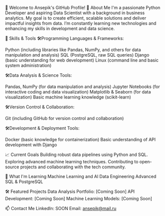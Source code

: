 👋 Welcome to Ansepik's GitHub Profile!
🚀 About Me
I'm a passionate Python Developer and aspiring Data Scientist with a background in business analytics. My goal is to create efficient, scalable solutions and deliver impactful insights from data. I’m constantly learning new technologies and enhancing my skills in development and data science.

🔧 Skills & Tools
🛠️Programming Languages & Frameworks:

Python (including libraries like Pandas, NumPy, and others for data manipulation and analysis)
SQL (PostgreSQL, raw SQL queries)
Django (basic understanding for web development)
Linux (command line and basic system administration)

🛠️Data Analysis & Science Tools:

Pandas, NumPy (for data manipulation and analysis)
Jupyter Notebooks (for interactive coding and data visualization)
Matplotlib & Seaborn (for data visualization)
Basic machine learning knowledge (scikit-learn)

🛠️Version Control & Collaboration:

Git (including GitHub for version control and collaboration)

🛠️Development & Deployment Tools:

Docker (basic knowledge for containerization)
Basic understanding of API development with Django

📈 Current Goals
Building robust data pipelines using Python and SQL.
Exploring advanced machine learning techniques.
Contributing to open-source projects and collaborating with the tech community.

🌱 What I'm Learning
Machine Learning and AI
Data Engineering
Advanced SQL & PostgreSQL

🛠️ Featured Projects
Data Analysis Portfolio: [Coming Soon]
API Development: [Coming Soon]
Machine Learning Models: [Coming Soon]

📫 Contact Me
LinkedIn: SOON
Email: ansepik@mail.ru
